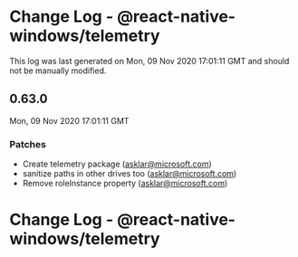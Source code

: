 # Change Log - @react-native-windows/telemetry

This log was last generated on Mon, 09 Nov 2020 17:01:11 GMT and should not be manually modified.

<!-- Start content -->

## 0.63.0

Mon, 09 Nov 2020 17:01:11 GMT

### Patches

- Create telemetry package (asklar@microsoft.com)
- sanitize paths in other drives too (asklar@microsoft.com)
- Remove roleInstance property (asklar@microsoft.com)

# Change Log - @react-native-windows/telemetry
